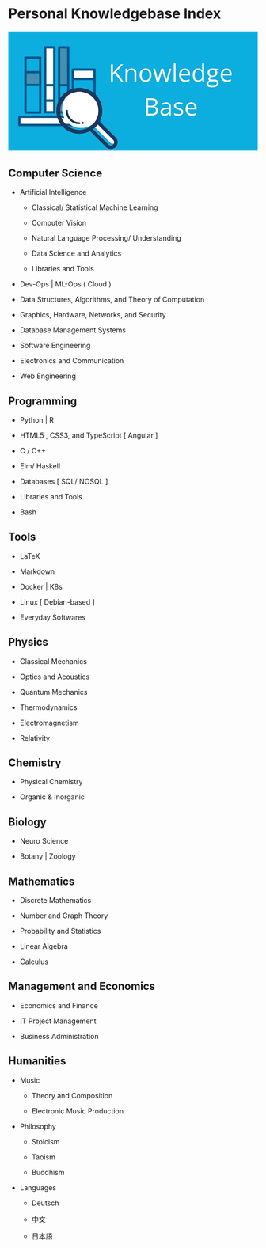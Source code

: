 # Personal Knowledgebase Index

![](./kb.jpeg)

## Computer Science

- Artificial Intelligence
  
  - Classical/ Statistical Machine Learning
  
  - Computer Vision
  
  - Natural Language Processing/ Understanding

  - Data Science and Analytics 
  
  - Libraries and Tools

- Dev-Ops | ML-Ops ( Cloud )

- Data Structures, Algorithms, and Theory of Computation

- Graphics, Hardware, Networks, and Security

- Database Management Systems

- Software Engineering

- Electronics and Communication

- Web Engineering

## Programming

- Python | R

- HTML5 , CSS3, and TypeScript [ Angular ]

- C / C++

- Elm/ Haskell

- Databases [ SQL/ NOSQL ]

- Libraries and Tools

- Bash

## Tools

- LaTeX

- Markdown

- Docker | K8s

- Linux [ Debian-based ]

- Everyday Softwares

## Physics

- Classical Mechanics 

- Optics and Acoustics

- Quantum Mechanics

- Thermodynamics

- Electromagnetism

- Relativity

## Chemistry

- Physical Chemistry

- Organic & Inorganic

## Biology

- Neuro Science

- Botany | Zoology

## Mathematics

- Discrete Mathematics

- Number and Graph Theory

- Probability and Statistics

- Linear Algebra

- Calculus

## Management and Economics

- Economics and Finance

- IT Project Management

- Business Administration

## Humanities

- Music
  
  - Theory and Composition

  - Electronic Music Production 

- Philosophy
  
  - Stoicism
  
  - Taoism
  
  - Buddhism

- Languages
  
  - Deutsch
  
  - 中文
  
  - 日本語

